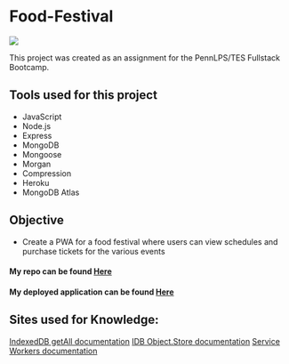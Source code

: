 # Food-Festival

<img src= "Budget-Tracker Screen shot.jpg">

This project was created as an assignment for the PennLPS/TES Fullstack Bootcamp.


## Tools used for this project
- JavaScript
- Node.js
- Express
- MongoDB
- Mongoose  
- Morgan
- Compression
- Heroku
- MongoDB Atlas


## Objective
- Create a PWA for a food festival where users can view schedules and purchase tickets for the various events



#### My repo can be found [Here](https://github.com/bmralph87/budget-tracker)
#### My deployed application can be found [Here](https://pure-tor-93193.herokuapp.com/)


## Sites used for Knowledge:

[IndexedDB getAll documentation](https://googlechrome.github.io/samples/idb-getall/)
[IDB Object.Store documentation](https://developer.mozilla.org/en-US/docs/Web/API/IDBObjectStore/getAll)
[Service Workers documentation](https://developers.google.com/web/fundamentals/primers/service-workers)





